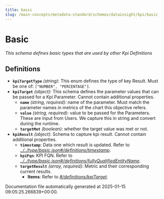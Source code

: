 ```yaml
---
title: basic
slug: /main-concepts/metadata-standard/schemas/datainsight/kpi/basic
---
```


# Basic

*This schema defines basic types that are used by other Kpi Definitions*

## Definitions

- **`kpiTargetType`** *(string)*: This enum defines the type of key Result. Must be one of: `["NUMBER", "PERCENTAGE"]`.
- **`kpiTarget`** *(object)*: This schema defines the parameter values that can be passed for a Kpi Parameter. Cannot contain additional properties.
  - **`name`** *(string, required)*: name of the parameter. Must match the parameter names in metrics of the chart this objective refers.
  - **`value`** *(string, required)*: value to be passed for the Parameters. These are input from Users. We capture this in string and convert during the runtime.
  - **`targetMet`** *(boolean)*: whether the target value was met or not.
- **`kpiResult`** *(object)*: Schema to capture kpi result. Cannot contain additional properties.
  - **`timestamp`**: Data one which result is updated. Refer to *[../../type/basic.json#/definitions/timestamp](#/../type/basic.json#/definitions/timestamp)*.
  - **`kpiFqn`**: KPI FQN. Refer to *[../../type/basic.json#/definitions/fullyQualifiedEntityName](#/../type/basic.json#/definitions/fullyQualifiedEntityName)*.
  - **`targetResult`** *(array, required)*: Metric and their corresponding current results.
    - **Items**: Refer to *[#/definitions/kpiTarget](#definitions/kpiTarget)*.


Documentation file automatically generated at 2025-01-15 09:05:25.266839+00:00.

